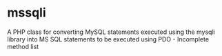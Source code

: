 mssqli
======

A PHP class for converting MySQL statements executed using the mysqli library into MS SQL statements to be executed using PDO - Incomplete method list
